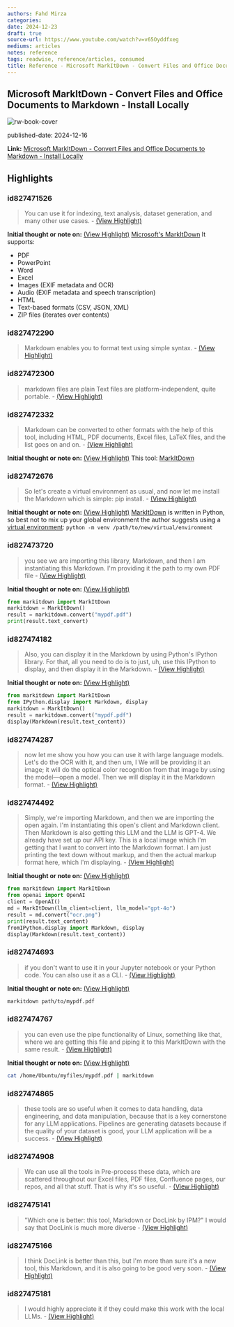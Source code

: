 ```yaml
---
authors: Fahd Mirza
categories:
date: 2024-12-23
draft: true
source-url: https://www.youtube.com/watch?v=v65Oyddfxeg
mediums: articles
notes: reference
tags: readwise, reference/articles, consumed
title: Reference - Microsoft MarkItDown - Convert Files and Office Documents to Markdown - Install Locally
---
```

## Microsoft MarkItDown - Convert Files and Office Documents to Markdown - Install Locally

![rw-book-cover](https://i.ytimg.com/vi/v65Oyddfxeg/maxresdefault.jpg)

published-date: 2024-12-16

**Link:** [Microsoft MarkItDown - Convert Files and Office Documents to Markdown - Install Locally](https://www.youtube.com/watch?v=v65Oyddfxeg)

## Highlights
### id827471526

> You can use it for indexing, text analysis, dataset generation, and many other use cases.
> \- [(View Highlight)](https://read.readwise.io/read/01jfpgrh2zwr5gp878mex30fpp)

**Initial thought or note on:** [(View Highlight)](https://read.readwise.io/read/01jfpgrh2zwr5gp878mex30fpp)
[Microsoft's MarkItDown](https://github.com/microsoft/markitdown)
It supports:
- PDF
- PowerPoint
- Word
- Excel
- Images (EXIF metadata and OCR)
- Audio (EXIF metadata and speech transcription)
- HTML
- Text-based formats (CSV, JSON, XML)
- ZIP files (iterates over contents)

### id827472290

> Markdown enables you to format text using simple syntax.
> \- [(View Highlight)](https://read.readwise.io/read/01jfpgy4c32795ear82pvs9ph3)

### id827472300

> markdown files are plain Text files are platform-independent, quite portable.
> \- [(View Highlight)](https://read.readwise.io/read/01jfpgyffac9vgs3etkjagcp66)

### id827472332

> Markdown can be converted to other formats with the help of this tool, including HTML, PDF documents, Excel files, LaTeX files, and the list goes on and on.
> \- [(View Highlight)](https://read.readwise.io/read/01jfpgz5bqnr4c5jf6ptb5tt4d)

**Initial thought or note on:** [(View Highlight)](https://read.readwise.io/read/01jfpgz5bqnr4c5jf6ptb5tt4d)
This tool: [MarkItDown](https://github.com/microsoft/markitdown)

### id827472676

> So let's create a virtual environment as usual, and now let me install the Markdown which is simple: pip install.
> \- [(View Highlight)](https://read.readwise.io/read/01jfph3tjq8j0bqq9ecvs3048n)

**Initial thought or note on:** [(View Highlight)](https://read.readwise.io/read/01jfph3tjq8j0bqq9ecvs3048n)
[MarkItDown](https://github.com/microsoft/markitdown) is written in Python, so best not to mix up your global environment the author suggests using a [virtual environment](https://docs.python.org/3/library/venv.html): `python -m venv /path/to/new/virtual/environment`

### id827473720

> you see we are importing this library, Markdown, and then I am instantiating this Markdown. I'm providing it the path to my own PDF file
> \- [(View Highlight)](https://read.readwise.io/read/01jfph9xfsrbsd7drgvdxffqs7)

**Initial thought or note on:** [(View Highlight)](https://read.readwise.io/read/01jfph9xfsrbsd7drgvdxffqs7)
```python
from markitdown import MarkItDown
markitdown = MarkItDown()
result = markitdown.convert("mypdf.pdf")
print(result.text_convert)
```

### id827474182

> Also, you can display it in the Markdown by using Python's IPython library. For that, all you need to do is to just, uh, use this IPython to display, and then display it in the Markdown.
> \- [(View Highlight)](https://read.readwise.io/read/01jfphe7kv6fhr7j7z4d1sa1de)

**Initial thought or note on:** [(View Highlight)](https://read.readwise.io/read/01jfphe7kv6fhr7j7z4d1sa1de)
```python
from markitdown import MarkItDown
from IPython.display import Markdown, display
markitdown = MarkItDown()
result = markitdown.convert("mypdf.pdf")
display(Markdown(result.text_content))
```

### id827474287

> now let me show you how you can use it with large language models. Let's do the OCR with it, and then um, I We will be providing it an image; it will do the optical color recognition from that image by using the model—open a model.
>   Then we will display it in the Markdown format.
> \- [(View Highlight)](https://read.readwise.io/read/01jfphhad9p0x52ybsfvre4vd0)

### id827474492

> Simply, we're importing Markdown, and then we are importing the open again. I'm instantiating this open's client and Markdown client. Then Markdown is also getting this LLM and the LLM is GPT-4. We already have set up our API key. This is a local image which I'm getting that I want to convert into the Markdown format. I am just printing the text down without markup, and then the actual markup format here, which I'm displaying.
> \- [(View Highlight)](https://read.readwise.io/read/01jfphk7sp7neqkmh4ga0ktgn3)

**Initial thought or note on:** [(View Highlight)](https://read.readwise.io/read/01jfphk7sp7neqkmh4ga0ktgn3)
```python
from markitdown import MarkItDown
from openai import OpenAI
client = OpenAI()
md = MarkItDown(llm_client=client, llm_model="gpt-4o")
result = md.convert("ocr.png")
print(result.text_content)
fromIPython.display import Markdown, display
display(Markdown(result.text_content))
```

### id827474693

> if you don't want to use it in your Jupyter notebook or your Python code. You can also use it as a CLI.
> \- [(View Highlight)](https://read.readwise.io/read/01jfpht45k9pmf9bfm8bkpzbyj)

**Initial thought or note on:** [(View Highlight)](https://read.readwise.io/read/01jfpht45k9pmf9bfm8bkpzbyj)
```sh
markitdown path/to/mypdf.pdf
```

### id827474767

> you can even use the pipe functionality of Linux, something like that, where we are getting this file and piping it to this MarkItDown with the same result.
> \- [(View Highlight)](https://read.readwise.io/read/01jfphwpn3c7e3vbzhhfdax6yf)

**Initial thought or note on:** [(View Highlight)](https://read.readwise.io/read/01jfphwpn3c7e3vbzhhfdax6yf)
```sh
cat /home/Ubuntu/myfiles/mypdf.pdf | markitdown
```

### id827474865

> these tools are so useful when it comes to data handling, data engineering, and data manipulation, because that is a key cornerstone for any LLM applications. Pipelines are generating datasets because if the quality of your dataset is good, your LLM application will be a success.
> \- [(View Highlight)](https://read.readwise.io/read/01jfphz95smabjryvpt5pk4rnk)

### id827474908

> We can use all the tools in Pre-process these data, which are scattered throughout our Excel files, PDF files, Confluence pages, our repos, and all that stuff. That is why it's so useful.
> \- [(View Highlight)](https://read.readwise.io/read/01jfpj0d1vtqcc1zq9cg96999q)

### id827475141

> "Which one is better: this tool, Markdown or DocLink by IPM?" I would say that DocLink is much more diverse
> \- [(View Highlight)](https://read.readwise.io/read/01jfpj2wyq2r2tazzhh30qcjr8)

### id827475166

> I think DocLink is better than this, but I'm more than sure it's a new tool, this Markdown, and it is also going to be good very soon.
> \- [(View Highlight)](https://read.readwise.io/read/01jfpj3d98anvwwq8swaxe7xjp)

### id827475181

> I would highly appreciate it if they could make this work with the local LLMs.
> \- [(View Highlight)](https://read.readwise.io/read/01jfpj3vk29f2d14n0z46npae1)




